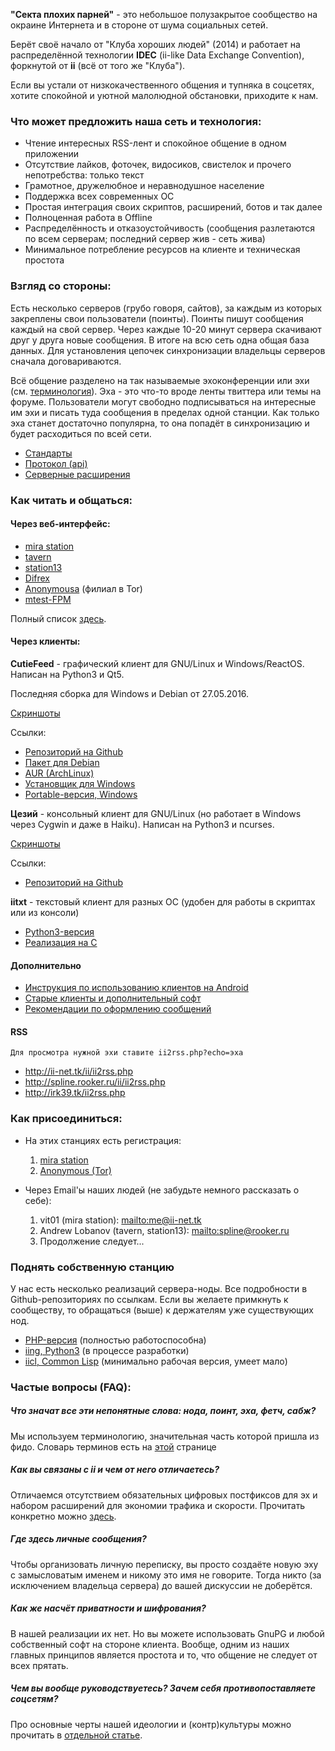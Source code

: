 **"Секта плохих парней"** - это небольшое полузакрытое сообщество на окраине Интернета и в стороне от шума социальных сетей.

Берёт своё начало от "Клуба хороших людей" (2014) и работает на распределённой технологии **IDEC** (ii-like Data Exchange Convention), форкнутой от **ii** (всё от того же "Клуба").

Если вы устали от низкокачественного общения и тупняка в соцсетях, хотите спокойной и уютной малолюдной обстановки, приходите к нам.

### Что может предложить наша сеть и технология:

* Чтение интересных RSS-лент и спокойное общение в одном приложении
* Отсутствие лайков, фоточек, видосиков, свистелок и прочего непотребства: только текст
* Грамотное, дружелюбное и неравнодушное население
* Поддержка всех современных ОС
* Простая интеграция своих скриптов, расширений, ботов и так далее
* Полноценная работа в Offline
* Распределённость и отказоустойчивость (сообщения разлетаются по всем серверам; последний сервер жив - сеть жива)
* Минимальное потребление ресурсов на клиенте и техническая простота

### Взгляд со стороны:

Есть несколько серверов (грубо говоря, сайтов), за каждым из которых закреплены свои пользователи (поинты). Поинты пишут сообщения каждый на свой сервер. Через каждые 10-20 минут сервера скачивают друг у друга новые сообщения. В итоге на всю сеть одна общая база данных. Для установления цепочек синхронизации владельцы серверов сначала договариваются.

Всё общение разделено на так называемые эхоконференции или эхи (см. [терминология](terminology.md)). Эха - это что-то вроде ленты твиттера или темы на форуме. Пользователи могут свободно подписываться на интересные им эхи и писать туда сообщения в пределах одной станции. Как только эха станет достаточно популярна, то она попадёт в синхронизацию и будет расходиться по всей сети.

* [Стандарты](standarts.md)
* [Протокол (api)](protocol.md)
* [Серверные расширения](extensions.md)

### Как читать и общаться:

#### Через веб-интерфейс:
* [mira station](http://ii-net.tk/ii/ii-web.php)
* [tavern](http://idec.spline-online.tk/)
* [station13](http://spline.rooker.ru/ii/)
* [Difrex](http://ii.difrex.ru/)
* [Anonymousa](http://mtgbjhifvi4sl773.onion/) (филиал в Tor)
* [mtest-FPM](http://irk39.tk/)

Полный список [здесь](full-stations.md).

#### Через клиенты:
**CutieFeed** - графический клиент для GNU/Linux и Windows/ReactOS. Написан на Python3 и Qt5.

Последняя сборка для Windows и Debian от 27.05.2016.

[Скриншоты](qt-client-screens.md)

Ссылки:
* [Репозиторий на Github](https://github.com/vit1-irk/cutiefeed)
* [Пакет для Debian](http://ii-net.tk/files/cutiefeed.deb)
* [AUR (ArchLinux)](https://aur.archlinux.org/packages/cutiefeed)
* [Установщик для Windows](http://ii-net.tk/files/cutiefeed_setup.exe)
* [Portable-версия, Windows](http://ii-net.tk/files/cutiefeed-portable.zip)

**Цезий** - консольный клиент для GNU/Linux (но работает в Windows через Cygwin и даже в Haiku). Написан на Python3 и ncurses.

[Скриншоты](caesium-screens.md)

Ссылки:
* [Репозиторий на Github](https://github.com/spline1986/caesium)

**iitxt** - текстовый клиент для разных ОС (удобен для работы в скриптах или из консоли)
* [Python3-версия](https://github.com/spline1986/iitxt)
* [Реализация на С](https://github.com/vit1-irk/iitxt-c)

#### Дополнительно

* [Инструкция по использованию клиентов на Android](android.md)
* [Старые клиенты и дополнительный софт](old-other-soft.md)
* [Рекомендации по оформлению сообщений](text-decoration.md)

#### RSS
`Для просмотра нужной эхи ставите ii2rss.php?echo=эха`

* <http://ii-net.tk/ii/ii2rss.php>
* <http://spline.rooker.ru/ii/ii2rss.php>
* <http://irk39.tk/ii2rss.php>

### Как присоединиться:

* На этих станциях есть регистрация:
	1. [mira station](http://ii-net.tk/ii/register.php)
	2. [Anonymous (Tor)](http://mtgbjhifvi4sl773.onion/reg)

* Через Email'ы наших людей (не забудьте немного рассказать о себе):
	1. vit01 (mira station): <mailto:me@ii-net.tk>
	2. Andrew Lobanov (tavern, station13): <mailto:spline@rooker.ru>
	3. Продолжение следует...

### Поднять собственную станцию

У нас есть несколько реализаций сервера-ноды. Все подробности в Github-репозиториях по ссылкам. Если вы желаете примкнуть к сообществу, то обращаться (выше) к держателям уже существующих нод.

* [PHP-версия](https://github.com/vit1-irk/ii-php) (полностью работоспособна)
* [iing, Python3](https://github.com/spline1986/iing) (в процессе разработки)
* [iicl, Common Lisp](https://github.com/spline1986/iicl) (минимально рабочая версия, умеет мало)

### Частые вопросы (FAQ):

##### Что значат все эти непонятные слова: нода, поинт, эха, фетч, сабж?
Мы используем терминологию, значительная часть которой пришла из фидо. Словарь терминов есть на [этой](terminology.md) странице

##### Как вы связаны с ii и чем от него отличаетесь?
Отличаемся отсутствием обязательных цифровых постфиксов для эх и набором расширений для экономии трафика и скорости. Прочитать конкретно можно [здесь](iibonds.md).

##### Где здесь личные сообщения?
Чтобы организовать личную переписку, вы просто создаёте новую эху с замысловатым именем и никому это имя не говорите. Тогда никто (за исключением владельца сервера) до вашей дискуссии не доберётся.

##### Как же насчёт приватности и шифрования?
В нашей реализации их нет. Но вы можете использовать GnuPG и любой собственный софт на стороне клиента. Вообще, одним из наших главных принципов является простота и то, что общение не следует от всех прятать.

##### Чем вы вообще руководствуетесь? Зачем себя противопоставляете соцсетям?
Про основные черты нашей идеологии и (контр)культуры можно прочитать в [отдельной статье](social.md).
